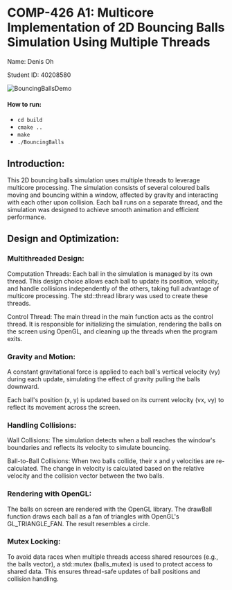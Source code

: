 # COMP-426 A1: Multicore Implementation of 2D Bouncing Balls Simulation Using Multiple Threads

Name: Denis Oh

Student ID: 40208580

![BouncingBallsDemo](https://github.com/user-attachments/assets/7398048c-47db-49b0-816c-f88c7a9f2b1f)

#### How to run:
- `cd build`
- `cmake ..`
- `make`
- `./BouncingBalls`

## Introduction:
This 2D bouncing balls simulation uses multiple threads to leverage multicore processing. The simulation consists of several coloured balls moving and bouncing within a window, affected by gravity and interacting with each other upon collision. Each ball runs on a separate thread, and the simulation was designed to achieve smooth animation and efficient performance.

## Design and Optimization:

### Multithreaded Design:
Computation Threads: Each ball in the simulation is managed by its own thread. This design choice allows each ball to update its position, velocity, and handle collisions independently of the others, taking full advantage of multicore processing. The std::thread library was used to create these threads.

Control Thread: The main thread in the main function acts as the control thread. It is responsible for initializing the simulation, rendering the balls on the screen using OpenGL, and cleaning up the threads when the program exits.

### Gravity and Motion:
A constant gravitational force is applied to each ball's vertical velocity (vy) during each update, simulating the effect of gravity pulling the balls downward.

Each ball's position (x, y) is updated based on its current velocity (vx, vy) to reflect its movement across the screen.

### Handling Collisions:
Wall Collisions: The simulation detects when a ball reaches the window's boundaries and reflects its velocity to simulate bouncing.

Ball-to-Ball Collisions: When two balls collide, their x and y velocities are re-calculated. The change in velocity is calculated based on the relative velocity and the collision vector between the two balls.

### Rendering with OpenGL:
The balls on screen are rendered with the OpenGL library. The drawBall function draws each ball as a fan of triangles with OpenGL's GL_TRIANGLE_FAN. The result resembles a circle.

### Mutex Locking: 
To avoid data races when multiple threads access shared resources (e.g., the balls vector), a std::mutex (balls_mutex) is used to protect access to shared data. This ensures thread-safe updates of ball positions and collision handling.

